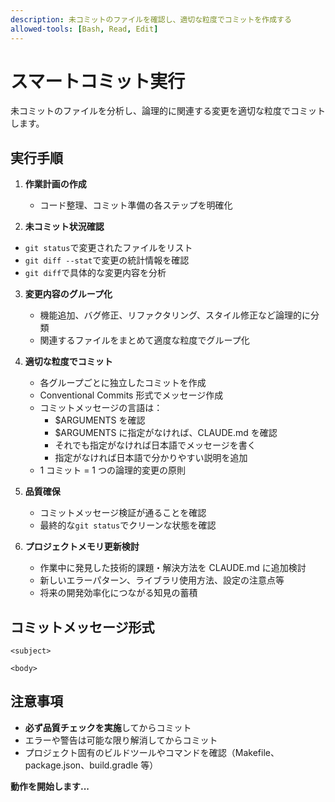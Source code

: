 ```yaml
---
description: 未コミットのファイルを確認し、適切な粒度でコミットを作成する
allowed-tools: [Bash, Read, Edit]
---
```


# スマートコミット実行

未コミットのファイルを分析し、論理的に関連する変更を適切な粒度でコミットします。

## 実行手順

1. **作業計画の作成**

   - コード整理、コミット準備の各ステップを明確化

2. **未コミット状況確認**

- `git status`で変更されたファイルをリスト
- `git diff --stat`で変更の統計情報を確認
- `git diff`で具体的な変更内容を分析

3. **変更内容のグループ化**

   - 機能追加、バグ修正、リファクタリング、スタイル修正など論理的に分類
   - 関連するファイルをまとめて適度な粒度でグループ化

4. **適切な粒度でコミット**

   - 各グループごとに独立したコミットを作成
   - Conventional Commits 形式でメッセージ作成
   - コミットメッセージの言語は：
     - $ARGUMENTS を確認
     - $ARGUMENTS に指定がなければ、CLAUDE.md を確認
     - それでも指定がなければ日本語でメッセージを書く
     - 指定がなければ日本語で分かりやすい説明を追加
   - 1 コミット = 1 つの論理的変更の原則

5. **品質確保**

   - コミットメッセージ検証が通ることを確認
   - 最終的な`git status`でクリーンな状態を確認

6. **プロジェクトメモリ更新検討**
   - 作業中に発見した技術的課題・解決方法を CLAUDE.md に追加検討
   - 新しいエラーパターン、ライブラリ使用方法、設定の注意点等
   - 将来の開発効率化につながる知見の蓄積

## コミットメッセージ形式

```
<subject>

<body>

```

## 注意事項

- **必ず品質チェックを実施**してからコミット
- エラーや警告は可能な限り解消してからコミット
- プロジェクト固有のビルドツールやコマンドを確認（Makefile、package.json、build.gradle 等）

**動作を開始します...**

